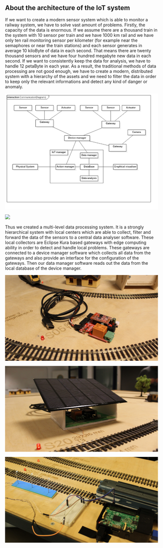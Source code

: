 ## About the architecture of the IoT system

If we want to create a modern sensor system which is able to monitor a railway system, we have to solve vast amount of problems. Firstly, the capacity of the data is enormous. If we assume there are a thousand train in the system with 10 sensor per train and we have 1000 km rail and we have only ten rail monitoring sensor per kilometer (for example near the semaphores or near the train stations) and each sensor generates in average 10 kiloByte of data in each second.  That means there are twenty thousand sensors and we have four hundred megabyte new data in each second. 
If we want to consistently keep the data for analysis, we have to handle 12 petaByte in each year.
As a result, the traditional methods of data processing are not good enough, we have to create a modern, distributed system with a hierarchy of the assets and we need to filter the data in order to keep only the relevant informations and detect any kind of danger or anomaly.

![communication diagram](comm_diagram.png)

[![](http://img.youtube.com/vi/zMGLd9mE0eU/0.jpg)](http://www.youtube.com/watch?v=zMGLd9mE0eU "MoDeS inteligent camera recognition")


Thus we created a multi-level data processing system. It is a strongly hierarchical system with local centers which are able to collect, filter and forward the data of the sensors to a central data analyser software. These local collectors are Eclipse Kura based gateways with edge computing ability in order to detect and handle local problems. These gateways are connected to a device manager software which collects all data from the gateways and also provide an interface for the configuration of the gateways. Then our data manager software reads out the data from the local database of the device manager.

![pic1](pic1.png)

![pic2](pic2.png)

![pic3](pic3.png)
